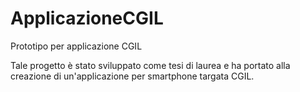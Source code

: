 # ApplicazioneCGIL
Prototipo per applicazione CGIL

Tale progetto è stato sviluppato come tesi di laurea e ha portato alla creazione di un'applicazione per smartphone targata CGIL. 
